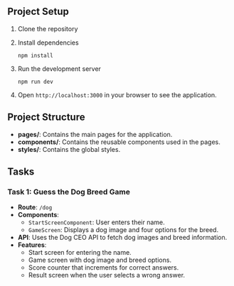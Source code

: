 ## Project Setup

1. Clone the repository
    

2. Install dependencies
    ```
    npm install
    ```

3. Run the development server
    ```
    npm run dev
    ```

4. Open `http://localhost:3000` in your browser to see the application.

## Project Structure

- **pages/**: Contains the main pages for the application.
- **components/**: Contains the reusable components used in the pages.
- **styles/**: Contains the global styles.

## Tasks

### Task 1: Guess the Dog Breed Game

- **Route**: `/dog`
- **Components**:
  - `StartScreenComponent`: User enters their name.
  - `GameScreen`: Displays a dog image and four options for the breed.
- **API**: Uses the Dog CEO API to fetch dog images and breed information.
- **Features**:
  - Start screen for entering the name.
  - Game screen with dog image and breed options.
  - Score counter that increments for correct answers.
  - Result screen when the user selects a wrong answer.
